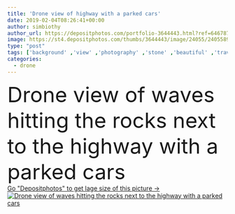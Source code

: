 ```yaml
---
title: 'Drone view of highway with a parked cars'
date: 2019-02-04T08:26:41+00:00
author: simbiothy
author_url: https://depositphotos.com/portfolio-3644443.html?ref=64678756
image: https://st4.depositphotos.com/thumbs/3644443/image/24055/240558942/api_thumb_450.jpg?forcejpeg=true
type: "post"
tags: ['background' ,'view' ,'photography' ,'stone' ,'beautiful' ,'travel' ,'nature' ,'outdoor' ,'environment' ,'texture' ,'water' ,'vehicle' ,'transportation' ,'sea' ,'photo' ,'Photograph' ,'car' ,'road' ,'landscape' ,'way' ,'beach' ,'coast' ,'coastline' ,'rock' ,'tourism' ,'highway' ,'vacation' ,'country' ,'site' ,'waves' ,'ground' ,'tourist' ,'seaside' ,'destination' ,'aerial' ,'cliffs' ,'drone' ]
categories: 
  - drone
---
```

<div aling="center">
            <font size="60"> Drone view of waves hitting the rocks next to the highway with a parked cars</font>   
</div>
<div>
    <a href='https://st4.depositphotos.com/thumbs/3644443/image/24055/240558942/api_thumb_450.jpg?forcejpeg=true?ref=64678756' target=_blank > Go "Depositphotos" to get lage size of this picture ->
        <img href='https://st4.depositphotos.com/thumbs/3644443/image/24055/240558942/api_thumb_450.jpg?forcejpeg=true?ref=64678756' src='https://st4.depositphotos.com/3644443/24055/i/950/depositphotos_240558942-stock-photo-drone-view-of-highway-with.jpg?forcejpeg=true' alt='Drone view of waves hitting the rocks next to the highway with a parked cars' >
    </a>
</div>
